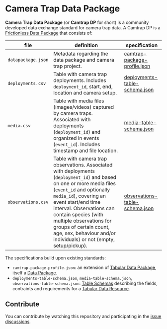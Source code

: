 # Camera Trap Data Package

**Camera Trap Data Package** (or **Camtrap DP** for short) is a community developed data exchange standard for camera trap data. A Camtrap DP is a [Frictionless Data Package](https://frictionlessdata.io/data-package/) that consists of:

file | definition | specification
--- | --- | ---
`datapackage.json` | Metadata regarding the data package and camera trap project. | [camtrap-package-profile.json](camtrap-package-profile.json)
`deployments.csv` | Table with camera trap deployments. Includes `deployment_id`, start, end, location and camera setup. | [deployments-table-schema.json](deployments-table-schema.json)
`media.csv` | Table with media files (images/videos) captured by camera traps. Associated with deployments (`deployment_id`) and organized in events (`event_id`). Includes timestamp and file location. | [media-table-schema.json](media-table-schema.json)
`observations.csv` | Table with camera trap observations. Associated with deployments (`deployment_id`) and based on one or more media files (`event_id` and optionally `media_id`), covering an event start/end time interval. Observations can contain species (with multiple observations for groups of certain count, age, sex, behaviour and/or individuals) or not (empty, setup/pickup). | [observations-table-schema.json](observations-table-schema.json)

The specifications build upon existing standards:

- `camtrap-package-profile.json`: an extension of [Tabular Data Package](https://specs.frictionlessdata.io/tabular-data-package/), itself a [Data Package](https://specs.frictionlessdata.io/data-package/).
- `deployments-table-schema.json`, `media-table-schema.json`, `observations-table-schema.json`: [Table Schemas](https://specs.frictionlessdata.io/table-schema/) describing the fields, contraints and requirements for a [Tabular Data Resource](https://specs.frictionlessdata.io/tabular-data-resource/).

## Contribute

You can contribute by watching this repository and participating in the [issue discussions](https://gitlab.com/oscf/camtrap-dp/-/issues).
